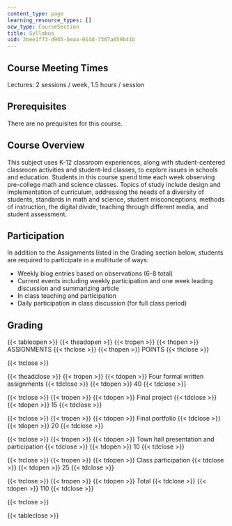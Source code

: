 ```yaml
---
content_type: page
learning_resource_types: []
ocw_type: CourseSection
title: Syllabus
uid: 2bee1f73-d945-beaa-014d-7307a059b41b
---
```


Course Meeting Times
--------------------

Lectures: 2 sessions / week, 1.5 hours / session

Prerequisites
-------------

There are no prequisites for this course.

Course Overview
---------------

This subject uses K-12 classroom experiences, along with student-centered classroom activities and student-led classes, to explore issues in schools and education. Students in this course spend time each week observing pre-college math and science classes. Topics of study include design and implementation of curriculum, addressing the needs of a diversity of students, standards in math and science, student misconceptions, methods of instruction, the digital divide, teaching through different media, and student assessment.

Participation
-------------

In addition to the Assignments listed in the Grading section below, students are required to participate in a multitude of ways:

*   Weekly blog entries based on observations (6-8 total)
*   Current events including weekly participation and one week leading discussion and summarizing article
*   In class teaching and participation
*   Daily participation in class discussion (for full class period)

Grading
-------

{{< tableopen >}}
{{< theadopen >}}
{{< tropen >}}
{{< thopen >}}
ASSIGNMENTS
{{< thclose >}}
{{< thopen >}}
POINTS
{{< thclose >}}

{{< trclose >}}

{{< theadclose >}}
{{< tropen >}}
{{< tdopen >}}
Four formal written assignments
{{< tdclose >}}
{{< tdopen >}}
40
{{< tdclose >}}

{{< trclose >}}
{{< tropen >}}
{{< tdopen >}}
Final project
{{< tdclose >}}
{{< tdopen >}}
15
{{< tdclose >}}

{{< trclose >}}
{{< tropen >}}
{{< tdopen >}}
Final portfolio
{{< tdclose >}}
{{< tdopen >}}
20
{{< tdclose >}}

{{< trclose >}}
{{< tropen >}}
{{< tdopen >}}
Town hall presentation and participation
{{< tdclose >}}
{{< tdopen >}}
10
{{< tdclose >}}

{{< trclose >}}
{{< tropen >}}
{{< tdopen >}}
Class participation
{{< tdclose >}}
{{< tdopen >}}
25
{{< tdclose >}}

{{< trclose >}}
{{< tropen >}}
{{< tdopen >}}
Total
{{< tdclose >}}
{{< tdopen >}}
110
{{< tdclose >}}

{{< trclose >}}

{{< tableclose >}}